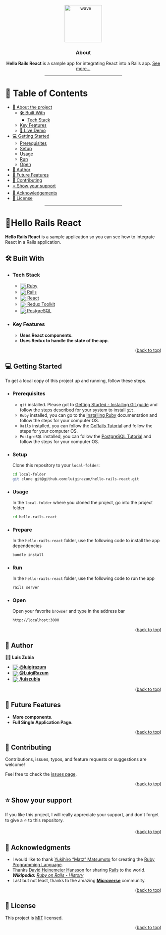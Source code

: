 <a name="readme-top"></a>

<div align="center">

  <img src="https://github.com/Tarikul-Islam-Anik/Animated-Fluent-Emojis/blob/4eb68a32315bb30adfc08f423052bbf09b955cd4/Emojis/Hand%20gestures/Waving%20Hand%20Light%20Skin%20Tone.png" alt="wave" width="120" height="auto" />
  <br/>

### About
**Hello Rails React** is a sample app for integrating React into a Rails app. [See more...](#about-project)

</div>

<div align="center"><hr width="250px"/></div>

# 📗 Table of Contents

- [💬 About the project](#about-project)
  - [🛠 Built With](#built-with)
    - [Tech Stack](#tech-stack)
  - [Key Features](#key-features)
  - [🚀 Live Demo](#live-demo)
- [💻 Getting Started](#getting-started)
  - [Prerequisites](#prerequisites)
  - [Setup](#setup)
  - [Usage](#usage)
  - [Run](#run)
  - [Open](#open)
- [👥 Author](#author)
- [🔭 Future Features](#future-features)
- [🤝 Contributing](#contributing)
- [⭐️ Show your support](#support)
- [🙏 Acknowledgements](#acknowledgements)
- [📝 License](#license)

<div align="center"><hr width="250px"/></div>

# 👋**Hello Rails React** <a name="about-project"></a>

  **Hello Rails React** is a sample application so you can see how to integrate React in a Rails application.

## 🛠 Built With <a name="built-with"></a>

- ### Tech Stack <a name="tech-stack"></a>

  <ul>
     <li>
      <a href="https://www.ruby-lang.org/en/">
      <img align="center" width="19" height="auto" src="https://upload.wikimedia.org/wikipedia/commons/thumb/7/73/Ruby_logo.svg/198px-Ruby_logo.svg.png?20101129171534" alt="ruby logo" />
      Ruby
      </a>
    </li>
    <li>
      <a href="https://rubyonrails.org/">
      <img align="center" width="19" height="auto" src="https://ik.imagekit.io/dqd3uh1at/logos/rails-red-logo.svg?updatedAt=1704962146563" alt="ruby logo" />
      Rails
      </a>
    </li>
    <li>
      <a href="https://react.dev/" target="_blank" rel="noopener noreferrer">
      <img align="center" title="ReactJS" alt="react js" width="20px" height="20px" src="https://cdn.jsdelivr.net/gh/devicons/devicon/icons/react/react-original.svg" /> React</a>
    </li>
    <li>
      <a href="https://redux-toolkit.js.org/" target="_blank" rel="noopener noreferrer">
      <img align="center" title="Redux Toolkit" alt="redux toolkit" width="20px" height="20px" src="https://d33wubrfki0l68.cloudfront.net/0834d0215db51e91525a25acf97433051f280f2f/c30f5/img/redux.svg" /> Redux Toolkit</a>
    </li>
    <li>
      <a href="https://www.postgresql.org/">
      <img align="center" width="19" height="auto" src="https://wiki.postgresql.org/images/3/30/PostgreSQL_logo.3colors.120x120.png" alt="postgreSQL logo" />
      PostgreSQL
      </a>
    </li>
  </ul>

<!-- Features -->

- ### Key Features <a name="key-features"></a>

    - **Uses React components**.
    - **Uses Redux to handle the state of the app**.

<p align="right">(<a href="#readme-top">back to top</a>)</p>


## 💻 Getting Started <a name="getting-started"></a>

To get a local copy of this project up and running, follow these steps.

- ### Prerequisites

  - `git` installed. Please got to [Getting Started - Installing Git guide](https://git-scm.com/book/en/v2/Getting-Started-Installing-Git) and follow the steps described for your system to install `git`.
  - `Ruby` installed, you can go to the [Installing Ruby](https://www.ruby-lang.org/en/documentation/installation/) documentation and follow the steps for your computer OS.
  - `Rails` installed, you can follow the [GoRails Tutorial](https://gorails.com/setup/) and follow the steps for your computer OS.
  - `PostgreSQL` installed, you can follow the [PostgreSQL Tutorial](https://www.postgresqltutorial.com/) and follow the steps for your computer OS.

- ### Setup
  Clone this repository to your `local-folder`:
  ```sh
  cd local-folder
  git clone git@github.com:luigirazum/hello-rails-react.git
  ```
- ### Usage
  In the `local-folder` where you cloned the project, go into the project folder
  ```sh
  cd hello-rails-react
  ```
- ### Prepare
  In the `hello-rails-react` folder, use the following code to install the app dependencies
  ```rb
  bundle install
  ```
- ### Run
  In the `hello-rails-react` folder, use the following code to run the app
  ```rb
  rails server
  ```
- ### Open
  Open your favorite `browser` and type in the address bar
  ```sh
  http://localhost:3000
  ```

<p align="right">(<a href="#readme-top">back to top</a>)</p>
<!-- AUTHORS -->

## 👥 Author <a name="author"></a>

👨‍💻 **Luis Zubia**

<ul>
  <li>
    <a href="https://github.com/luigirazum">
    <img align="center" width="18px" src="https://upload.wikimedia.org/wikipedia/commons/2/24/Github_logo_svg.svg" alt="github logo" />
    <b>@luigirazum</b>
    </a>
  </li>
  <li>
    <a href="https://twitter.com/LuigiRazum">
    <img align="center" width="18px" src="https://ik.imagekit.io/dqd3uh1at/logos/x-new-logo.svg?updatedAt=1704962156902" alt="twitter logo" />
    <b>@LuigiRazum</b>
    </a>
  </li>
  <li>
    <a href="https://linkedin.com/in/luiszubia">
    <img align="center" width="18px" src="https://upload.wikimedia.org/wikipedia/commons/c/ca/LinkedIn_logo_initials.png" alt="linkedin logo" />
    <b>/luiszubia</b>
    </a>
  </li>
</ul>

<p align="right">(<a href="#readme-top">back to top</a>)</p>

<!-- FUTURE FEATURES -->

## 🔭 Future Features <a name="future-features"></a>

- **More components**.
- **Full Single Application Page**.

<p align="right">(<a href="#readme-top">back to top</a>)</p>

<!-- CONTRIBUTING -->

## 🤝 Contributing <a name="contributing"></a>

Contributions, issues, typos, and feature requests or suggestions are welcome!

Feel free to check the [issues page](../../issues/).

<p align="right">(<a href="#readme-top">back to top</a>)</p>

<!-- SUPPORT -->

## ⭐️ Show your support <a name="support"></a>

If you like this project, I will really appreciate your support, and don't forget to give a ⭐ to this repository.

<p align="right">(<a href="#readme-top">back to top</a>)</p>

<!-- ACKNOWLEDGEMENTS -->

## 🙏 Acknowledgments <a name="acknowledgements"></a>

- I would like to thank [Yukihiro “Matz” Matsumoto](http://www.rubyist.net/~matz/) for creating the [Ruby Programming Language](https://www.ruby-lang.org/en/).
- Thanks [David Heinemeier Hansson](https://en.wikipedia.org/wiki/David_Heinemeier_Hansson) for sharing [Rails](https://rubyonrails.org/) to the world.\
_**Wikipedia:** [Ruby on Rails - History](https://en.wikipedia.org/wiki/Ruby_on_Rails)_
<a name="gregoire-vella"></a>
- Last but not least, thanks to the amazing [**Microverse**](https://www.microverse.org/) community.

<p align="right">(<a href="#readme-top">back to top</a>)</p>

<!-- FAQ (optional)

## ❓ FAQ <a name="faq"></a>

> Add at least 2 questions new developers would ask when they decide to use your project.

- **[Question_1]**

  - [Answer_1]

- **[Question_2]**

  - [Answer_2]

<p align="right">(<a href="#readme-top">back to top</a>)</p>
-->
<!-- LICENSE -->

## 📝 License <a name="license"></a>

This project is [MIT](./LICENSE) licensed.

<p align="right">(<a href="#readme-top">back to top</a>)</p>
